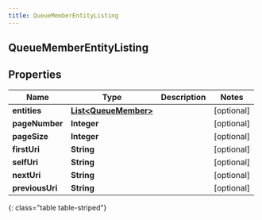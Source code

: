 ```yaml
---
title: QueueMemberEntityListing
---
```


## QueueMemberEntityListing

## Properties

| Name            | Type                                                               | Description | Notes      |
| --------------- | ------------------------------------------------------------------ | ----------- | ---------- |
| **entities**    | <!----><!---->[**List&lt;QueueMember&gt;**](QueueMember.md)<!----> |             | [optional] |
| **pageNumber**  | <!----><!---->**Integer**<!---->                                   |             | [optional] |
| **pageSize**    | <!----><!---->**Integer**<!---->                                   |             | [optional] |
| **firstUri**    | <!----><!---->**String**<!---->                                    |             | [optional] |
| **selfUri**     | <!----><!---->**String**<!---->                                    |             | [optional] |
| **nextUri**     | <!----><!---->**String**<!---->                                    |             | [optional] |
| **previousUri** | <!----><!---->**String**<!---->                                    |             | [optional] |

{: class="table table-striped"}
